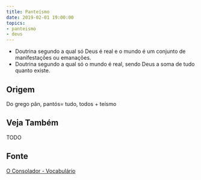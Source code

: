 ```yaml
---
title: Panteísmo
date: 2019-02-01 19:00:00
topics:
- panteismo
- deus
---
```


* Doutrina segundo a qual só Deus é real e o mundo é um conjunto de
   manifestações ou emanações. 
* Doutrina segundo a qual só o mundo é real, sendo Deus a soma de tudo quanto
  existe.

## Origem
Do grego pân, pantós= tudo, todos + teísmo

## Veja Também
TODO

## Fonte
[O Consolador - Vocabulário](http://www.oconsolador.com.br/linkfixo/vocabulario/principal.html)
